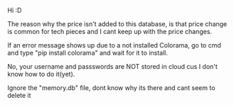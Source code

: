 Hi :D

The reason why the price isn't added to this database, is that price change is common for tech pieces and I cant keep up with the price changes.

If an error message shows up due to a not installed Colorama, go to cmd and type "pip install colorama" and wait for it to install.

No, your username and passswords are NOT stored in cloud cus I don't know how to do it(yet).

Ignore the "memory.db" file, dont know why its there and cant seem to delete it

